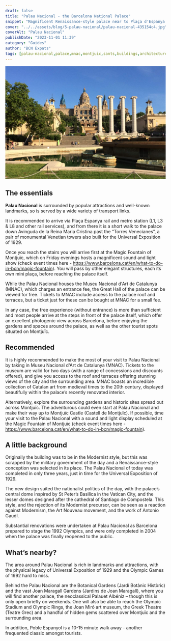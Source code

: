 ```yaml
---
draft: false
title: "Palau Nacional - the Barcelona National Palace"
snippet: "Magnificent Renaissance-style palace near to Plaça d'Espanya in Barcelona."
cover: "../../assets/blog/5-palau-nacional/palau-nacional-435154c4.jpg"
coverAlt: "Palau Nacional"
publishDate: "2023-11-01 11:39"
category: "Guides"
author: "BCN Expats"
tags: [palau-nacional,palace,mnac,montjuic,sants,buildings,architecture]
---
```


![Palau Nacional](../../assets/blog/5-palau-nacional/palau-nacional-435154c4.jpg)

## The essentials

**Palau Nacional** is surrounded by popular attractions and well-known landmarks, so is served by a wide variety of transport links.

It is recommended to arrive via Plaça Espanya rail and metro station (L1, L3 & L8 and other rail services), and from there it is a short walk to the palace down Avinguda de la Reina Maria Cristina past the “Torres Venecianes”, a pair of monumental Venetian towers also built for the Universal Exposition of 1929.

Once you reach the stairs you will arrive first at the Magic Fountain of Montjuïc, which on Friday evenings hosts a magnificent sound and light show (check event times here - https://www.barcelona.cat/en/what-to-do-in-bcn/magic-fountain). You will pass by other elegant structures, each its own mini plaça, before reaching the palace itself.

While the Palau Nacional houses the Museu Nacional d'Art de Catalunya (MNAC), which charges an entrance fee, the Great Hall of the palace can be viewed for free. Tickets to MNAC include access to the palace roof and terraces, but a ticket just for these can be bought at MNAC for a small fee.

In any case, the free experience (without entrance) is more than sufficient and most people arrive at the steps in front of the palace itself, which offer an excellent photogenic view across Barcelona, before enjoying the gardens and spaces around the palace, as well as the other tourist spots situated on Montjuïc.


## Recommended

It is highly recommended to make the most of your visit to Palau Nacional by taking in Museu Nacional d'Art de Catalunya (MNAC). Tickets to the museum are valid for two days (with a range of concessions and discounts offered), and give you access to the roof and terraces offering stunning views of the city and the surrounding area. MNAC boasts an incredible collection of Catalan art from medieval times to the 20th century, displayed beautifully within the palace’s recently renovated interior.

Alternatively, explore the surrounding gardens and historic sites spread out across Montjuïc. The adventurous could even start at Palau Nacional and make their way up to Montjuïc Castle (Castell de Montjuïc).
If possible, time your visit to the Palau Nacional with a sound and light display scheduled at the Magic Fountain of Montjuïc (check event times here - https://www.barcelona.cat/en/what-to-do-in-bcn/magic-fountain).

## A little background

Originally the building was to be in the Modernist style, but this was scrapped by the military government of the day and a Renaissance-style conception was selected in its place. The Palau Nacional of today was completed in only three years, just in time for the Universal Exposition of 1929.

The new design suited the nationalist politics of the day, with the palace’s central dome inspired by St Peter’s Basilica in the Vatican City, and the lesser domes designed after the cathedral of Santiago de Compostela. This style, and the rejection of its Modernist precursor, can be seen as a reaction against Modernism, the Art Nouveau movement, and the work of Antonio Gaudí.

Substantial renovations were undertaken at Palau Nacional as Barcelona prepared to stage the 1992 Olympics, and were only completed in 2004 when the palace was finally reopened to the public.

## What’s nearby?

The area around Palau Nacional is rich in landmarks and attractions, with the physical legacy of Universal Exposition of 1929 and the Olympic Games of 1992 hard to miss.

Behind the Palau Nacional are the Botanical Gardens (Jardí Botànic Històric) and the vast Joan Maragall Gardens (Jardins de Joan Maragall), where you will find another palace, the neoclassical Palauet Albéniz – though this is only open briefly on weekends. One will also be able to reach the Olympic Stadium and Olympic Rings, the Joan Miró art museum, the Greek Theatre (Teatre Grec) and a handful of hidden gems scattered over Montjuïc and the surrounding area.

In addition, Poble Espanyol is a 10-15 minute walk away - another frequented classic amongst tourists.
